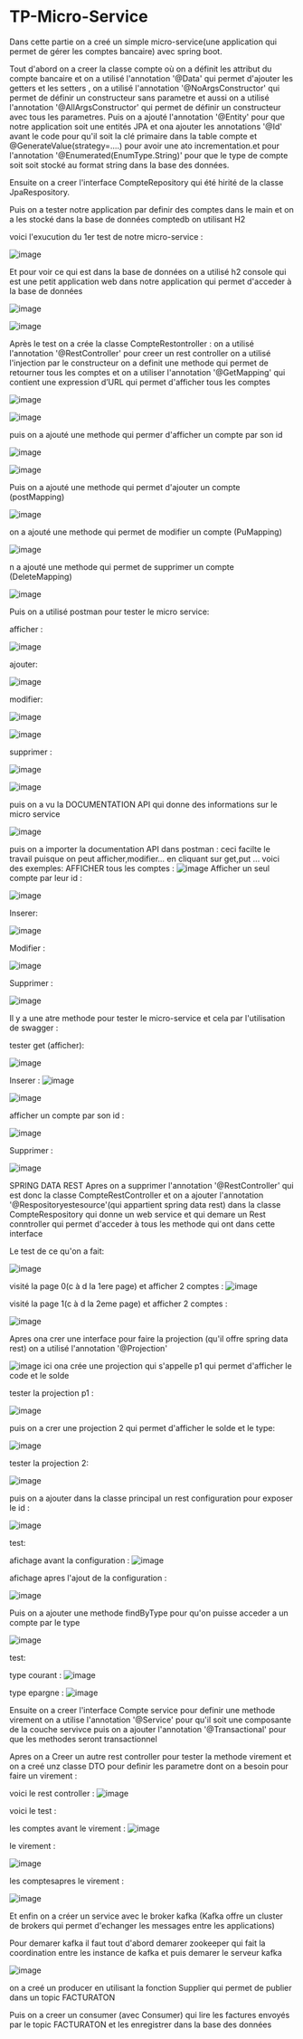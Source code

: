 # TP-Micro-Service


Dans cette partie on a creé un simple micro-service(une application qui permet de gérer les comptes bancaire) avec spring boot.

Tout d'abord on a creer la classe compte où on a définit les attribut du compte bancaire et on a utilisé l'annotation '@Data' qui permet d'ajouter les getters et les setters , on a utilisé l'annotation '@NoArgsConstructor' qui permet de définir un constructeur sans parametre et aussi  on a utilisé l'annotation '@AllArgsConstructor' qui permet de définir un constructeur avec tous les parametres. Puis on a ajouté l'annotation '@Entity' pour que notre application soit une entités JPA
et ona ajouter les annotations '@Id' avant le code pour qu'il soit la clé primaire dans la table compte et @GenerateValue(strategy=....) pour avoir une ato incrementation.et pour l'annotation '@Enumerated(EnumType.String)' pour que le type de compte soit soit stocké au format string dans la base des données.



Ensuite on a creer l'interface CompteRepository qui été hirité de la classe JpaRespository.

Puis on a tester notre application par definir des comptes dans le main et on a les stocké dans la base de données comptedb on utilisant H2

voici l'exucution du 1er test de notre micro-service :

![image](https://user-images.githubusercontent.com/84719124/163490290-a220f2c1-a8c0-4495-824c-4d12fcb5f204.png)

Et pour voir ce qui est dans la base de données on a utilisé h2 console qui est une petit application web dans notre application qui permet d'acceder à la base de données

![image](https://user-images.githubusercontent.com/84719124/163490751-c6aceea7-02cf-400f-bdaf-19fea530c351.png)


![image](https://user-images.githubusercontent.com/84719124/163490781-c02af4c8-bae7-41b0-81a9-a87aef4a129f.png)


Après le test on a crée la classe CompteRestontroller :
  on a utilisé l'annotation '@RestController' pour creer un rest controller
  on a utilisé l'injection par le constructeur
  on a definit une methode qui permet de retourner tous les comptes 
  et on a utiliser l'annotation '@GetMapping' qui contient une expression d’URL qui permet d'afficher tous les comptes
  
  ![image](https://user-images.githubusercontent.com/84719124/163491874-1c618cbb-0f56-4627-af89-ad7de33ce33b.png)

![image](https://user-images.githubusercontent.com/84719124/163491892-5900d601-f4fe-4c9e-a4d2-fb1043c9101c.png)


  puis on a ajouté une methode qui permer d'afficher un compte par son id
  
  ![image](https://user-images.githubusercontent.com/84719124/163491987-042fbc18-b816-436d-a679-d7fec9278794.png)


![image](https://user-images.githubusercontent.com/84719124/163492000-e2079c66-94c0-40d6-9f71-7b15b5bb2c10.png)


Puis on a ajouté une methode qui permet d'ajouter un compte (postMapping)

![image](https://user-images.githubusercontent.com/84719124/163511550-3e87f560-393c-4ce7-b485-b40f7680a3b6.png)



on a ajouté une methode qui permet de modifier un compte (PuMapping)

![image](https://user-images.githubusercontent.com/84719124/163511606-cabb7618-bd45-430a-8dc5-cbada7c0c30a.png)


n a ajouté une methode qui permet de supprimer un compte (DeleteMapping)


![image](https://user-images.githubusercontent.com/84719124/163511650-663e51db-4f1b-48de-aa15-82df11c31c60.png)


Puis on a utilisé postman pour tester le micro service:

afficher :

![image](https://user-images.githubusercontent.com/84719124/163512213-f957f7cf-99a3-4506-b268-5e2adecce227.png)

ajouter:

![image](https://user-images.githubusercontent.com/84719124/163512266-1a08ea7b-692f-4ebc-ac7f-99a0fd2066ec.png)

modifier:

![image](https://user-images.githubusercontent.com/84719124/163512309-af9ab524-f77c-4d5d-a9bc-81d7db1ea9c1.png)

![image](https://user-images.githubusercontent.com/84719124/163512401-4cae4f57-11c3-4454-a686-1e262060ba97.png)


supprimer :

![image](https://user-images.githubusercontent.com/84719124/163512431-fd5c9f19-68a2-43dd-a805-65186cda37cb.png)


![image](https://user-images.githubusercontent.com/84719124/163512450-2dee489a-aa9d-4b2a-abc0-8b9078c9da01.png)



puis on a vu la DOCUMENTATION API qui donne des informations sur le micro service

![image](https://user-images.githubusercontent.com/84719124/163512624-671b71ed-0bd4-4ae9-8167-40b26f50871f.png)


puis on a importer la documentation API dans postman :
  ceci facilte le travail puisque on peut afficher,modifier... en cliquant sur get,put ...
  voici des exemples:
  AFFICHER tous les comptes : 
  ![image](https://user-images.githubusercontent.com/84719124/163513105-ed60f21d-8b0a-4a43-997c-4c2175b75fc9.png)
  Afficher un seul compte par leur id :
  
  ![image](https://user-images.githubusercontent.com/84719124/163513208-21117023-c12e-437b-abc9-9f83bc33d7ba.png)

  
  Inserer:
  
  ![image](https://user-images.githubusercontent.com/84719124/163513122-da7702f7-190a-43e6-a37c-f51e8a830023.png)



Modifier :

![image](https://user-images.githubusercontent.com/84719124/163513240-2f9b5d27-c3ad-422b-ad95-a89ea2f0e55c.png)

Supprimer :

![image](https://user-images.githubusercontent.com/84719124/163513353-385f9784-108c-4d39-991a-14e3fcef86cf.png)


Il y a une atre methode pour tester le micro-service et cela par l'utilisation de swagger :

tester get (afficher):

![image](https://user-images.githubusercontent.com/84719124/163514534-cde9b356-01b0-4a68-8975-f744f821a15b.png)


Inserer :
![image](https://user-images.githubusercontent.com/84719124/163514567-c973a95b-1c3a-4a5f-801b-e61acae16b29.png)

![image](https://user-images.githubusercontent.com/84719124/163514586-15bead90-2620-42e7-824b-f2f0b2a8af0e.png)


afficher un compte par son id :

![image](https://user-images.githubusercontent.com/84719124/163514626-8331cd91-491f-4642-a874-e924945aed44.png)


Supprimer :

![image](https://user-images.githubusercontent.com/84719124/163514681-f283ff1e-c5ea-4fb1-94a2-6e7189dc191e.png)


SPRING DATA REST
Apres on a supprimer l'annotation '@RestController' qui est donc la classe CompteRestController et on a ajouter l'annotation '@Respositoryestesource'(qui appartient spring data rest) dans la classe CompteRespository qui donne un web service et qui demare un Rest conntroller qui permet d'acceder à tous les methode qui ont dans cette interface 

Le test de ce qu'on a fait:

![image](https://user-images.githubusercontent.com/84719124/163565487-4494fa5f-69e0-4d94-978f-a431bc2fe66f.png)


visité la page 0(c à d la 1ere page) et afficher 2 comptes :
![image](https://user-images.githubusercontent.com/84719124/163565773-0c3c0cc4-539c-43fc-88ad-77f9db6635ed.png)

visité la page 1(c à d la 2eme page) et afficher 2 comptes :

![image](https://user-images.githubusercontent.com/84719124/163565942-b8596c45-873c-46cf-802e-009c1fe07434.png)


Apres ona crer une interface pour faire la projection (qu'il offre spring data rest) on a utilisé l'annotation '@Projection'

![image](https://user-images.githubusercontent.com/84719124/163566216-f9548732-2491-46f3-9cf0-05a242cb22f0.png)
ici ona crée une projection qui s'appelle p1 qui permet d'afficher le code et le solde

tester la projection p1 :

![image](https://user-images.githubusercontent.com/84719124/163566305-58241718-274b-4efa-b582-2303decafeff.png)

puis on a crer une projection 2 qui permet d'afficher le solde et le type:

![image](https://user-images.githubusercontent.com/84719124/163566459-29465f6f-44f9-4822-b498-3ab07aea3b06.png)

tester la projection 2:

![image](https://user-images.githubusercontent.com/84719124/163566584-ae85c0ea-2f07-4aae-b86a-36f9cfabb281.png)


puis on a ajouter dans la classe principal un rest configuration pour exposer le id :

![image](https://user-images.githubusercontent.com/84719124/163567060-aa7c96b9-e5f7-4c47-80b2-76717b6ba621.png)

test:

afichage avant la configuration :
![image](https://user-images.githubusercontent.com/84719124/163567159-ec3d1a6d-eccb-48a9-a2ba-b39ab7ce1b7f.png)

afichage apres l'ajout de la configuration :

![image](https://user-images.githubusercontent.com/84719124/163567215-10e347bc-64e8-4990-adfc-01690df7687f.png)


Puis on a ajouter une methode findByType pour qu'on puisse acceder a un compte par le type

![image](https://user-images.githubusercontent.com/84719124/163567415-afc4749c-485d-4088-9cbe-82a7d3380bce.png)

test:

type courant :
![image](https://user-images.githubusercontent.com/84719124/163567433-99cd4a30-de4e-43cc-96d8-2043f45799cd.png)


type epargne :
![image](https://user-images.githubusercontent.com/84719124/163567486-c57abb2a-4074-494a-abc8-884070a798fe.png)


Ensuite on a creer l'interface Compte service pour definir une methode virement on a utilise l'annotation '@Service' pour qu'il soit une composante de la couche servivce 
puis on a ajouter l'annotation '@Transactional' pour que les methodes seront transactionnel

Apres on a Creer un autre rest controller pour tester la methode virement et on a creé unz classe DTO pour definir les parametre dont on a besoin pour faire un virement : 

voici le rest controller :
![image](https://user-images.githubusercontent.com/84719124/163568310-b9bdf065-0a70-426c-bd02-0253cce1d354.png)

voici le test :

  les comptes avant le virement :
  ![image](https://user-images.githubusercontent.com/84719124/163568350-1f31fc4d-05bd-454a-87ee-11c7a1847281.png)
  
  le virement :
  
  ![image](https://user-images.githubusercontent.com/84719124/163568396-5568861c-9fe2-4df6-9abe-18ee8bf337a5.png)

  les comptesapres le virement :

![image](https://user-images.githubusercontent.com/84719124/163568464-20ac5169-dc99-4dec-9af6-6fe24fb2038b.png)

Et enfin on a créer un service avec le broker kafka (Kafka offre un cluster de brokers qui permet d'echanger les messages entre les applications)

Pour demarer kafka il faut tout d'abord demarer zookeeper qui fait la coordination entre les instance de kafka et puis demarer le serveur kafka

![image](https://user-images.githubusercontent.com/84719124/173118201-527595e3-670a-4404-83a4-840be6a4f28b.png)

on a creé un producer en utilisant la fonction Supplier qui permet de publier dans un topic FACTURATON



  
Puis on a creer un consumer (avec Consumer) qui lire les factures envoyés par le topic FACTURATON et les enregistrer dans la base des données

